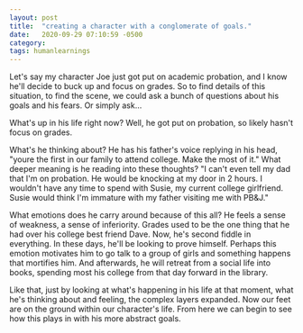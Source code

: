 ```yaml
---
layout: post
title:  "creating a character with a conglomerate of goals."
date:   2020-09-29 07:10:59 -0500
category: 
tags: humanlearnings
---
```

Let's say my character Joe just got put on academic probation, and I know he'll decide to buck up and focus on grades. So to find details of this situation, to find the scene, we could ask a bunch of questions about his goals and his fears. Or simply ask...

What's up in his life right now? Well, he got put on probation, so likely hasn't focus on grades. 

What's he thinking about? He has his father's voice replying in his head, "youre the first in our family to attend college. Make the most of it." What deeper meaning is he reading into these thoughts? "I can't even tell my dad that I'm on probation. He would be knocking at my door in 2 hours. I wouldn't have any time to spend with Susie, my current college girlfriend. Susie would think I'm immature with my father visiting me with PB&J."

What emotions does he carry around because of this all? He feels a sense of weakness, a sense of inferiority. Grades used to be the one thing that he had over his college best friend Dave. Now, he's second fiddle in everything. In these days, he'll be looking to prove himself. Perhaps this emotion motivates him to go talk to a group of girls and something happens that mortifies him. And afterwards, he will retreat from a social life into books, spending most his college from that day forward in the library.

Like that, just by looking at what's happening in his life at that moment, what he's thinking about and feeling, the complex layers expanded. Now our feet are on the ground within our character's life. From here we can begin to see how this plays in with his more abstract goals.